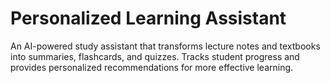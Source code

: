 # Personalized Learning Assistant 

An AI-powered study assistant that transforms lecture notes and textbooks into summaries, flashcards, and quizzes. Tracks student progress and provides personalized recommendations for more effective learning.
